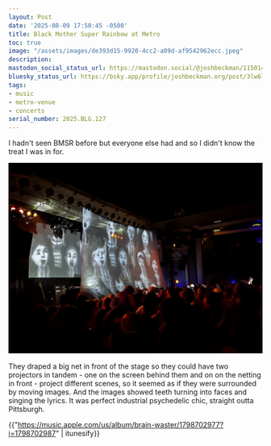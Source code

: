 ```yaml
---
layout: Post
date: '2025-08-09 17:50:45 -0500'
title: Black Mother Super Rainbow at Metro
toc: true
image: "/assets/images/de393d15-9920-4cc2-a09d-af9542962ecc.jpeg"
description:
mastodon_social_status_url: https://mastodon.social/@joshbeckman/115014181066460973
bluesky_status_url: https://bsky.app/profile/joshbeckman.org/post/3lw6lueecrt2p
tags:
- music
- metro-venue
- concerts
serial_number: 2025.BLG.127
---
```

I hadn't seen BMSR before but everyone else had and so I didn't know the treat I was in for.

![Black Moth Super Rainbow on stage](/assets/images/de393d15-9920-4cc2-a09d-af9542962ecc.jpeg)

They draped a big net in front of the stage so they could have two projectors in tandem - one on the screen behind them and on on the netting in front - project different scenes, so it seemed as if they were surrounded by moving images. And the images showed teeth turning into faces and singing the lyrics. It was perfect industrial psychedelic chic, straight outta Pittsburgh. 

{{"https://music.apple.com/us/album/brain-waster/1798702977?i=1798702987" | itunesify}}
